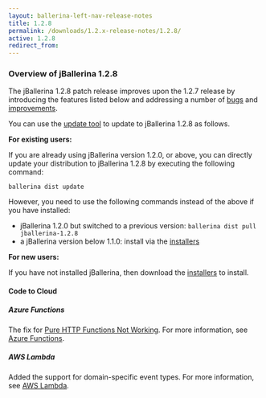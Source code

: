 ```yaml
---
layout: ballerina-left-nav-release-notes
title: 1.2.8
permalink: /downloads/1.2.x-release-notes/1.2.8/
active: 1.2.8
redirect_from: 
---
```


### Overview of jBallerina 1.2.8

The jBallerina 1.2.8 patch release improves upon the 1.2.7 release by introducing the features listed below and addressing a number of [bugs](https://github.com/ballerina-platform/ballerina-lang/issues?q=is%3Aissue+milestone%3A%22Ballerina+1.2.8%22+label%3AType%2FBug+is%3Aclosed) and [improvements](https://github.com/ballerina-platform/ballerina-lang/issues?q=is%3Aissue+milestone%3A%22Ballerina+1.2.8%22+is%3Aclosed+label%3AType%2FImprovement).

You can use the [update tool](/learn/cli-documentation/update-tool/) to update to jBallerina 1.2.8 as follows.

**For existing users:**

If you are already using jBallerina version 1.2.0, or above, you can directly update your distribution to jBallerina 1.2.8 by executing the following command:

```
ballerina dist update
```

However, you need to use the following commands instead of the above if you have installed:

- jBallerina 1.2.0 but switched to a previous version: `ballerina dist pull jballerina-1.2.8`
- a jBallerina version below 1.1.0: install via the [installers](/downloads/)

**For new users:**

If you have not installed jBallerina, then download the [installers](/downloads/) to install.

#### Code to Cloud

##### Azure Functions

The fix for [Pure HTTP Functions Not Working](https://github.com/ballerina-platform/module-ballerinax-azure.functions/issues/33). For more information, see [Azure Functions](/learn/run-in-the-cloud/function-as-a-service/azure-functions/).

##### AWS Lambda

Added the support for domain-specific event types. For more information, see [AWS Lambda](/learn/run-in-the-cloud/function-as-a-service/aws-lambda/).